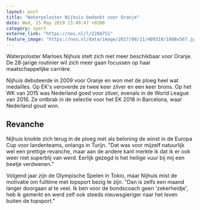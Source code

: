 ```yaml
---
layout: post
title: "Waterpoloster Nijhuis bedankt voor Oranje"
date: Wed, 15 May 2019 13:49:47 +0200
category: sport
externe_link: "https://nos.nl/l/2284751"
feature_image: "https://nos.nl/data/image/2017/08/11/409318/1008x567.jpg"
---
```


<p>Waterpoloster Marloes Nijhuis stelt zich niet meer beschikbaar voor Oranje. De 28-jarige routinier wil zich meer gaan focussen op haar maatschappelijke carrière.</p>
<p>Nijhuis debuteerde in 2009 voor Oranje en won met de ploeg heel wat medailles. Op EK's veroverde ze twee keer zilver en een keer brons. Op het WK van 2015 was Nederland goed voor zilver, evenals in de World League van 2016. Ze ontbrak in de selectie voor het EK 2018 in Barcelona, waar Nederland goud won.</p>
<h2>Revanche</h2>
<p>Nijhuis knokte zich terug in de ploeg met als beloning de winst in de Europa Cup voor landenteams, onlangs in Turijn. "Dat was voor mijzelf natuurlijk wel een prettige revanche, maar aan de andere kant merkte ik dat ik er ook weer niet superblij van werd. Eerlijk gezegd is het heilige vuur bij mij een beetje verdwenen."</p>
<p>Volgend jaar zijn de Olympische Spelen in Tokio, maar Nijhuis mist de motivatie om fulltime met topsport bezig te zijn. "Dan is zelfs een maand langer doorgaan al te veel. Ik ben voor de bondscoach geen 'zekerheidje', heb ik gemerkt en werd zelf ook steeds nieuwsgieriger naar het leven buiten de topsport."</p>
